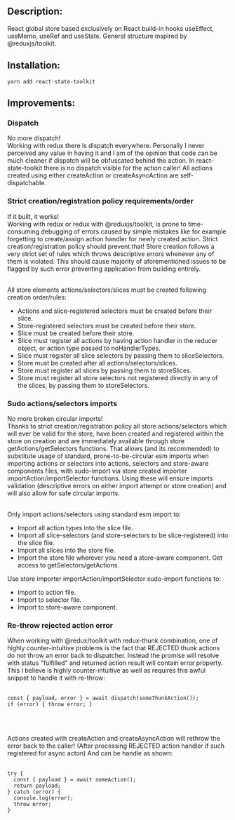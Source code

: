 <h2>Description:</h2>

React global store based exclusively on React build-in hooks useEffect, useMemo, useRef and useState. General structure inspired by @reduxjs/toolkit.

<h2>Installation:</h2>

<code>yarn add react-state-toolkit</code><br/>

<h2>Improvements:</h2>

<h3>Dispatch</h3>
No more dispatch!<br/>
Working with redux there is dispatch everywhere. Personally I never perceived any value in having it and I am of the opinion that code can be much cleaner if dispatch will be obfuscated behind the action. In react-state-toolkit there is no dispatch visible for the action caller! All actions created using either createAction or createAsyncAction are self-dispatchable.<br/>

<h3>Strict creation/registration policy requirements/order</h3>
If it built, it works!<br/>
Working with redux or redux with @reduxjs/toolkit, is prone to time-consuming debugging of errors caused by simple mistakes like for example forgetting to create/assign action handler for newly created action. Strict creation/registration policy should prevent that! Store creation follows a very strict set of rules which throws descriptive errors whenever any of them is violated. This should cause majority of aforementioned issues to be flagged by such error preventing application from building entirely.<br/><br/>

All store elements actions/selectors/slices must be created following creation order/rules:
<ul>
  <li>Actions and slice-registered selectors must be created before their slice.</li>
  <li>Store-registered selectors must be created before their store.</li>
  <li>Slice must be created before their store.</li>
  <li>Slice must register all actions by having action handler in the reducer object, or action type passed to noHandlerTypes.</li>
  <li>Slice must register all slice selectors by passing them to sliceSelectors.</li>
  <li>Store must be created after all actions/selectors/slices.</li>
  <li>Store must register all slices by passing them to storeSlices.</li>
  <li>Store must register all store selectors not registered directly in any of the slices, by passing them to storeSelectors.</li>
</ul>

<h3>Sudo actions/selectors imports</h3>
No more broken circular imports!<br/>
Thanks to strict creation/registration policy all store actions/selectors which will ever be valid for the store, have been created and registered within the store on creation and are immediately available through store getActions/getSelectors functions. That allows (and its recommended) to substitute usage of standard, prone-to-be-circular esm imports when importing actions or selectors into actions, selectors and store-aware components files, with sudo-import via store created importer importAction/importSelector functions. Using these will ensure imports validation (descriptive errors on either import attempt or store creation) and will also allow for safe circular imports.<br/><br/>

Only import actions/selectors using standard esm import to:
<ul>
  <li>Import all action types into the slice file.</li>
  <li>Import all slice-selectors (and store-selectors to be slice-registered) into the slice file.</li>
  <li>Import all slices into the store file.</li>
  <li>Import the store file wherever you need a store-aware component. Get access to getSelectors/getActions.</li>
</ul>

Use store importer importAction/importSelector sudo-import functions to:
<ul>
  <li>Import to action file.</li>
  <li>Import to selector file.</li>
  <li>Import to store-aware component.</li>
</ul>

<h3>Re-throw rejected action error</h3>
When working with @redux/toolkit with redux-thunk combination, one of highly counter-intuitive problems is the fact that REJECTED thunk actions do not throw an error back to dispatcher. Instead the promise will resolve with status "fulfilled" and returned action result will contain error property. This I believe is highly counter-intuitive as well as requires this awful snippet to handle it with re-throw:<br/><br/>

<pre><code>const { payload, error } = await dispatch(someThunkAction());
if (error) { throw error; }</code></pre><br/><br/>

Actions created with createAction and createAsyncAction will rethrow the error back to the caller! (After processing REJECTED action handler if such registered for async acton) And can be handle as shown:<br/><br/>

<pre><code>try {
  const { payload } = await someAction();
  return payload;
} catch (error) {
  console.log(error);
  throw error;
}</code></pre>
